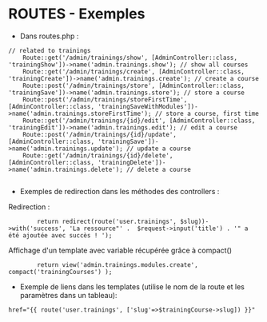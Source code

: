 # ROUTES - Exemples

- Dans routes.php : 

```
// related to trainings
    Route::get('/admin/trainings/show', [AdminController::class, 'trainingShow'])->name('admin.trainings.show'); // show all courses
    Route::get('/admin/trainings/create', [AdminController::class, 'trainingCreate'])->name('admin.trainings.create'); // create a course
    Route::post('/admin/trainings/store', [AdminController::class, 'trainingSave'])->name('admin.trainings.store'); // store a course
    Route::post('/admin/trainings/storeFirstTime', [AdminController::class, 'trainingSaveWithModules'])->name('admin.trainings.storeFirstTime'); // store a course, first time
    Route::get('/admin/trainings/{id}/edit', [AdminController::class, 'trainingEdit'])->name('admin.trainings.edit'); // edit a course
    Route::post('/admin/trainings/{id}/update', [AdminController::class, 'trainingSave'])->name('admin.trainings.update'); // update a course
    Route::get('/admin/trainings/{id}/delete', [AdminController::class, 'trainingDelete'])->name('admin.trainings.delete'); // delete a course
    
```

- Exemples de redirection dans les méthodes des controllers :

Redirection :
```
        return redirect(route('user.trainings', $slug))->with('success', 'La ressource"' .  $request->input('title') . '" a été ajoutée avec succès ! ');

```
Affichage d'un template avec variable récupérée grâce à compact()
```
        return view('admin.trainings.modules.create', compact('trainingCourses') );

```
- Exemple de liens dans les templates (utilise le nom de la route et les paramètres dans un tableau):
```
href="{{ route('user.trainings', ['slug'=>$trainingCourse->slug]) }}"
```
